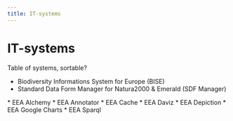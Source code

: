 ```yaml
---
title: IT-systems
---
```


# IT-systems

Table of systems, sortable?


* Biodiversity Informations System for Europe (BISE)
* Standard Data Form Manager for Natura2000 & Emerald (SDF Manager)

<div style="display:none" class="generated_start">generated items start</div>
* EEA Alchemy
* EEA Annotator
* EEA Cache
* EEA Daviz
* EEA Depiction
* EEA Google Charts
* EEA Sparql
<div style="display:none" class="generated_end">generated items end</div>